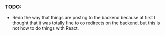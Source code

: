 ### TODO:
- Redo the way that things are posting to the backend because at first I thought that it was totally fine to do redirects on the backend, but this is not how to do things with React.